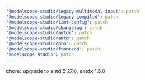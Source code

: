 ```yaml
---
'@modelscope-studio/legacy-multimodal-input': patch
'@modelscope-studio/legacy-compiled': patch
'@modelscope-studio/lint-config': patch
'@modelscope-studio/changelog': patch
'@modelscope-studio/antdx': patch
'@modelscope-studio/antd': patch
'@modelscope-studio/pro': patch
'@modelscope-studio/frontend': patch
'modelscope_studio': patch
---
```


chore: upgrade to antd 5.27.0, antdx 1.6.0
